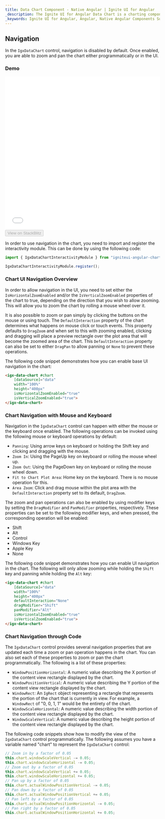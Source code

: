 ```yaml
---
title: Data Chart Component - Native Angular | Ignite UI for Angular
_description: The Ignite UI for Angular Data Chart is a charting component that provides modular design of axis, markers, series, legend, and annotation layers. With this chart, you can create multiple instances of these visual elements in the same chart plot area in order to create composite chart views.
_keywords: Ignite UI for Angular, Angular, Native Angular Components Suite, Native Angular Controls, Native Angular Components, Native Angular Components Library, Angular Chart, Angular Chart Control, Angular Chart Example, Angular Chart Component, Angular Data Chart
---
```


## Navigation

In the `IgxDataChart` control, navigation is disabled by default. Once enabled, you are able to zoom and pan the chart either programmatically or in the UI.

### Demo

<div class="sample-container loading" style="height: 500px">
    <iframe id="data-chart-navigation-iframe" src='{environment:demosBaseUrl}/charts/data-chart-navigation' width="100%" height="100%" seamless="" frameBorder="0" onload="onSampleIframeContentLoaded(this);"></iframe>
</div>
<div>
    <button data-localize="stackblitz" disabled class="stackblitz-btn" data-iframe-id="data-chart-navigation-iframe" data-demos-base-url="{environment:demosBaseUrl}">View on StackBlitz
    </button>
</div>

<div class="divider--half"></div>

In order to use navigation in the chart, you need to import and register the interactivity module. This can be done by using the following code:

```typescript
import { IgxDataChartInteractivityModule } from "igniteui-angular-charts/ES5/igx-data-chart-interactivity-module";

IgxDataChartInteractivityModule.register();
```

### Chart UI Navigation Overview

In order to allow navigation in the UI, you need to set either the `IsHorizontalZoomEnabled` and/or the `IsVerticalZoomEnabled` properties of the chart to true, depending on the direction that you wish to allow zooming. This will allow you to zoom the chart by rolling a mouse wheel over it.

It is also possible to zoom or pan simply by clicking the buttons on the mouse or using touch. The `DefaultInteraction` property of the chart determines what happens on mouse click or touch events. This property defaults to `DragZoom` and when set to this with zooming enabled, clicking and dragging will place a preview rectangle over the plot area that will become the zoomed area of the chart. This `DefaultInteraction` property can also be set to either `DragPan` to allow panning or `None` to prevent these operations.

The following code snippet demonstrates how you can enable base UI navigation in the chart:

```html
<igx-data-chart #chart
    [dataSource]="data"
    width="100%"
    height="400px"
    isHorizontalZoomEnabled="true"
    isVerticalZoomEnabled="true">
</igx-data-chart>
```

### Chart Navigation with Mouse and Keyboard

Navigation in the `IgxDataChart` control can happen with either the mouse or the keyboard once enabled. The following operations can be invoked using the following mouse or keyboard operations by default:

-   `Panning`: Using arrow keys on keyboard or holding the Shift key and clicking and dragging with the mouse.
-   `Zoom In`: Using the PageUp key on keyboard or rolling the mouse wheel up.
-   `Zoom Out`: Using the PageDown key on keyboard or rolling the mouse wheel down.
-   `Fit to Chart Plot Area`: Home key on the keyboard. There is no mouse operation for this.
-   `Area Zoom`: Click and drag mouse within the plot area with the `DefaultInteraction` property set to its default, `DragZoom`.

The zoom and pan operations can also be enabled by using modifier keys by setting the `DragModifier` and `PanModifier` properties, respectively. These properties can be set to the following modifier keys, and when pressed, the corresponding operation will be enabled:

-   Shift
-   Alt
-   Control
-   Windows Key
-   Apple Key
-   None

The following code snippet demonstrates how you can enable UI navigation in the chart. The following will only allow zooming while holding the `Shift` key and panning while holding the `Alt` key:

```html
<igx-data-chart #chart
    [dataSource]="data"
    width="100%"
    height="400px"
    defaultInteraction="None"
    dragModifier="Shift"
    panModifier="Alt"
    isHorizontalZoomEnabled="true"
    isVerticalZoomEnabled="true">
</igx-data-chart>
```

<!-- ### Chart Navigation with Overview Plus Detail Pane

In the `IgxDataChart` control, there is an overlaid control that allows navigation. This control supports a preview of most supported series types as well as all navigation methods described above. This overlay is the overview plus detail pane, and it can be enabled by setting the `overviewPlusDetailPaneVisibility` property.

The following is a summary of the operations a user can carry out with the overview plus detail pane:

- `Zoom a chart incrementally`: Use the mouse wheel or the zoom in/out buttons of the overview plus detail pane.
- `Zoom a chart to a specific level`: Use the zoom slider of the overview plus detail pane.
- `Reset a chart to 100% zoom level`: Use the zoom reset button of the overview plus detail pane.
- `Pan chart in all directions`: Click and drag the window rectangle inside of the preview plot area on the overview plus detail pane.
- `Pan to a specific region of the chart`: Clicking outside of the window rectangle inside of the preview area will move the window rectangle to that area.
- `Change mouse drag interaction in the chart`: Use the cursor button on the overview plus detail pane. This will switch between panning and drag zooming with the mouse.

The following code snippet demonstrates how to enable the overview plus detail pane:

```html
// TODO
```

```tsx
<IgrDataChart dataSource={this.data}
    width="100%"
    height="400px"
    overviewPlusDetailPaneVisibility="Visible">
</IgrDataChart>
``` -->

### Chart Navigation through Code

The `IgxDataChart` control provides several navigation properties that are updated each time a zoom or pan operation happens in the chart. You can also set each of these properties to zoom or pan the chart programmatically. The following is a list of these properties:

-   `WindowPositionHorizontal`: A numeric value describing the X portion of the content view rectangle displayed by the chart.
-   `WindowPositionVertical`: A numeric value describing the Y portion of the content view rectangle displayed by the chart.
-   `WindowRect`: An `IgRect` object representing a rectangle that represents the portion of the chart that is currently in view. For example, a `WindowRect` of "0, 0, 1, 1" would be the entirety of the chart.
-   `WindowScaleHorizontal`: A numeric value describing the width portion of the content view rectangle displayed by the chart.
-   `WindowScaleVertical`: A numeric value describing the height portion of the content view rectangle displayed by the chart.

The following code snippets show how to modify the view of the `IgxDataChart` control programmatically. The following assumes you have a variable named "chart" to represent the `IgxDataChart` control:

```typescript
// Zoom in by a factor of 0.05
this.chart.windowScaleVertical -= 0.05;
this.chart.windowScaleHorizontal -= 0.05;
// Zoom out by a factor of 0.05
this.chart.windowScaleVertical += 0.05;
this.chart.windowScaleHorizontal += 0.05;
// Pan up by a factor of 0.05
this.chart.actualWindowPositionVertical -= 0.05;
// Pan down by a factor of 0.05
this.chart.actualWindowPositionVertical += 0.05;
// Pan left by a factor of 0.05
this.chart.actualWindowPositionHorizontal -= 0.05;
// Pan right by a factor of 0.05
this.chart.actualWindowPositionHorizontal += 0.05;
```

